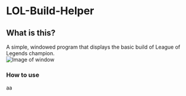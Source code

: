 # LOL-Build-Helper
## What is this?
A simple, windowed program that displays the basic build of League of Legends champion.  
![Image of window](https://i.imgur.com/EajVUqX.png)  
  
### How to use  
aa
